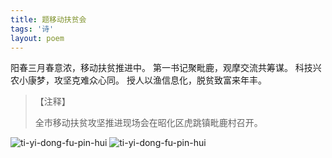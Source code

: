 ```yaml
---
title: 题移动扶贫会
tags: '诗'
layout: poem
---
```


阳春三月春意浓，移动扶贫推进中。
第一书记聚毗鹿，观摩交流共筹谋。
科技兴农小康梦，攻坚克难众心同。
授人以渔信息化，脱贫致富来年丰。

<blockquote class="text-left inline-block">
【注释】

<p>全市移动扶贫攻坚推进现场会在昭化区虎跳镇毗鹿村召开。</p>
</blockquote>

![ti-yi-dong-fu-pin-hui](poems/ti-yi-dong-fu-pin-hui-1.jpg)
![ti-yi-dong-fu-pin-hui](poems/ti-yi-dong-fu-pin-hui-2.jpg)
